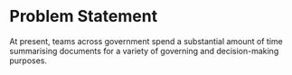 <br>

# Problem Statement

At present, teams across government spend a substantial amount of time summarising documents for a variety of governing and decision-making purposes.

<br>
<br>

<br>
<br>

<br>
<br>

<br>
<br>
